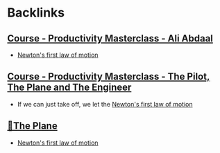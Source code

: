 
# Backlinks
## [Course - Productivity Masterclass - Ali Abdaal](<Course - Productivity Masterclass - Ali Abdaal.md>)
- [Newton's first law of motion](<Newton's first law of motion.md>)

## [Course - Productivity Masterclass - The Pilot, The Plane and The Engineer](<Course - Productivity Masterclass - The Pilot, The Plane and The Engineer.md>)
- If we can just take off, we let the [Newton's first law of motion](<Newton's first law of motion.md>)

## [🌱The Plane ](<🌱The Plane .md>)
- [Newton's first law of motion](<Newton's first law of motion.md>)

